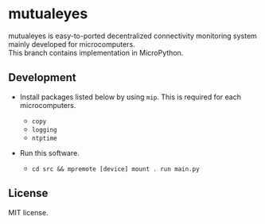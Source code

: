 # mutualeyes

mutualeyes is easy-to-ported decentralized connectivity monitoring system mainly developed for microcomputers.\
This branch contains implementation in MicroPython.

## Development

- Install packages listed below by using `mip`. This is required for each microcomputers.
    - `copy`
    - `logging`
    - `ntptime`

- Run this software.
    - `cd src && mpremote [device] mount . run main.py`

## License

MIT license.
